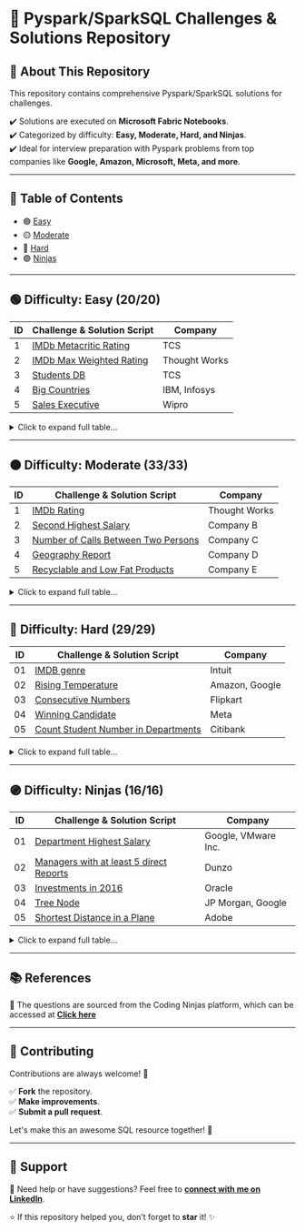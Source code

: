 # 🌟 Pyspark/SparkSQL Challenges & Solutions Repository


## 🚀 About This Repository
This repository contains comprehensive Pyspark/SparkSQL solutions for challenges.

✔️ Solutions are executed on **Microsoft Fabric Notebooks**.                                       
✔️ Categorized by difficulty: **Easy, Moderate, Hard, and Ninjas**.                               
✔️ Ideal for interview preparation with Pyspark problems from top companies like **Google, Amazon, Microsoft, Meta, and more**.

---

## 📌 Table of Contents
- 🟢 [Easy](/Coding%20Ninjas/Easy)
- 🟡 [Moderate](/Coding%20Ninjas/Moderate)
- 🔴 [Hard](/Coding%20Ninjas/Hard)
- 🟣 [Ninjas](/Coding%20Ninjas/Ninjas)

---


## 🟢 Difficulty: Easy (20/20) <a name="easy"></a>

| ID  | Challenge & Solution Script | Company |
|---- |-----------------------------|---------|
| 1   | [IMDb Metacritic Rating](/Coding%20Ninjas/Easy/01-%20IMDb%20Metacritic%20Rating/01-%20IMDb%20Metacritic%20Rating.ipynb) | TCS |
| 2   | [IMDb Max Weighted Rating](/Coding%20Ninjas/Easy/02-%20IMDb%20Max%20Weighted%20Rating/02-%20IMDb%20Max%20Weighted%20Rating.ipynb) | Thought Works |
| 3   | [Students DB](/Coding%20Ninjas/Easy/03-%20Students%20DB/03-%20Students%20DB.ipynb) | TCS |
| 4   | [Big Countries](/Coding%20Ninjas/Easy/04-%20Big%20Countries/04-%20Big%20Countries.ipynb) | IBM, Infosys |
| 5   | [Sales Executive](/Coding%20Ninjas/Easy/05-%20Sales%20Executive/05-%20Sales%20Executive.ipynb) | Wipro |

<details>
<summary>Click to expand full table...</summary>
  
| ID  | Challenge & Solution Script | Company |
|---- |-----------------------------|---------|
| 6   | [Director's Actor](/Coding%20Ninjas/Easy/06-%20Director's%20Actor/06-%20Director's%20Actor.ipynb) | Company F |
| 7   | [Combine Two Tables](/Coding%20Ninjas/Easy/07-%20Combine%20Two%20Tables/07-%20Combine%20Two%20Tables.ipynb) | Company G |
| 8   | [Swap Salary](/Coding%20Ninjas/Easy/08-%20Swap%20Salary/08-%20Swap%20Salary.ipynb) | Company H |
| 9   | [Rank Scores](/Coding%20Ninjas/Easy/09-%20Rank%20Scores/09-%20Rank%20Scores.ipynb) | Company I |
| 10  | [Warehouse Manager](/Coding%20Ninjas/Easy/10-%20Warehouse%20Manager/10-%20Warehouse%20Manager.ipynb) | Company J |
| 11  | [Article](/Coding%20Ninjas/Easy/11-%20Article/11-%20Article.ipynb) | Company K |
| 12  | [Marvel Cities](/Coding%20Ninjas/Easy/12-%20Marvel%20Cities/12-%20Marvel%20Cities.ipynb) | Company L |
| 13  | [Duplicate Emails](/Coding%20Ninjas/Easy/13-%20Duplicate%20Emails/13-%20Duplicate%20Emails.ipynb) | Company M |
| 14  | [Customer Placing the Largest Number Orders](/Coding%20Ninjas/Easy/14-%20Customer%20Placing%20the%20Largest%20Number%20Orders/14-%20Customer%20Placing%20the%20Largest%20Number%20Orders.ipynb) | Company N |
| 15  | [Triangle Judgement](/Coding%20Ninjas/Easy/15-%20Triangle%20Judgement/15-%20Triangle%20Judgement.ipynb) | Company O |
| 16  | [The Most Frequently Ordered Products for Each Customer](/Coding%20Ninjas/Easy/16-%20The%20Most%20Frequently%20Ordered%20Products%20for%20Each%20Customer/16-%20The%20Most%20Frequently%20Ordered%20Products%20for%20Each%20Customer.ipynb) | Company P |
| 17  | [NPV Queries](/Coding%20Ninjas/Easy/17-%20NPV%20Queries/17-%20NPV%20Queries.ipynb) | Company Q |
| 18  | [Orders With Maximum Quantity Above Average](/Coding%20Ninjas/Easy/18-%20Orders%20With%20Maximum%20Quantity%20Above%20Average/18-%20Orders%20With%20Maximum%20Quantity%20Above%20Average.ipynb) | Company R |
| 19  | [Product's Worth Over Invoices](/Coding%20Ninjas/Easy/19-%20Product's%20Worth%20Over%20Invoices/19-%20Product's%20Worth%20Over%20Invoices.ipynb) | Company S |
| 20  | [Spotify Sessions](/Coding%20Ninjas/Easy/20-%20Spotify%20Sessions/20-%20Spotify%20Sessions.ipynb) | Company T |
</details>

---

## 🟠 Difficulty: Moderate (33/33) <a name="moderate"></a>


| ID  | Challenge & Solution Script | Company |
|---- |-----------------------------|---------|
| 1   | [IMDb Rating](/Coding%20Ninjas/Moderate/01-%20IMDb%20Rating/01-%20IMDb%20Rating.ipynb) | Thought Works |
| 2   | [Second Highest Salary](/Coding%20Ninjas/Moderate/02-%20Second%20Highest%20Salary/02-%20Second%20Highest%20Salary.ipynb) | Company B |
| 3   | [Number of Calls Between Two Persons](/Coding%20Ninjas/Moderate/03-%20Number%20of%20Calls%20Between%20Two%20Persons/03-%20Number%20of%20Calls%20Between%20Two%20Persons.ipynb) | Company C |
| 4   | [Geography Report](/Coding%20Ninjas/Moderate/04-%20Geography%20Report/04-%20Geography%20Report.ipynb) | Company D |
| 5   | [Recyclable and Low Fat Products](/Coding%20Ninjas/Moderate/05-%20Recyclable%20and%20Low%20Fat%20Products/05-%20Recyclable%20and%20Low%20Fat%20Products.ipynb) | Company E |

<details>
  
<summary>Click to expand full table...</summary>
  
| ID  | Challenge & Solution Script | Company |
|---- |-----------------------------|---------| 
| 6   | [Ad-Free Sessions](/Coding%20Ninjas/Moderate/06-%20Ad-Free%20Sessions/06-%20Ad-Free%20Sessions.ipynb) | Company F |
| 7   | [Patients With a Condition](/Coding%20Ninjas/Moderate/07-%20Patients%20With%20a%20Condition/07-%20Patients%20With%20a%20Condition.ipynb) | Company G |
| 8   | [Fix the Issue](/Coding%20Ninjas/Moderate/08-%20Fix%20the%20Issue/08-%20Fix%20the%20Issue.ipynb) | Company H |
| 9   | [Shortest Distance](/Coding%20Ninjas/Moderate/09-%20Shortest%20Distance/09-%20Shortest%20Distance.ipynb) | Company I |
| 10  | [Classes with more than 5 students](/Coding%20Ninjas/Moderate/10-%20Classes%20with%20more%20than%205%20students/10-%20Classes%20with%20more%20than%205%20students.ipynb) | Company J |
| 11  | [Employees Earning More Than Their Manager](/Coding%20Ninjas/Moderate/11-%20Employees%20Earning%20More%20Than%20Their%20Manager/11-%20Employees%20Earning%20More%20Than%20Their%20Manager.ipynb) | Company K |
| 12  | [Customers Who Never Order](/Coding%20Ninjas/Moderate/12-%20Customers%20Who%20Never%20Order/12-%20Customers%20Who%20Never%20Order.ipynb) | Company L |
| 13  | [Delete Duplicate emails](/Coding%20Ninjas/Moderate/13-%20Delete%20Duplicate%20emails/13-%20Delete%20Duplicate%20emails.ipynb) | Company M |
| 14  | [Employee Bonus](/Coding%20Ninjas/Moderate/14-%20Employee%20Bonus/14-%20Employee%20Bonus.ipynb) | Company N |
| 15  | [Friend Request](/Coding%20Ninjas/Moderate/15-%20Friend%20Request/15-%20Friend%20Request.ipynb) | Company O |
| 16  | [Consecutive Available Seats](/Coding%20Ninjas/Moderate/16-%20Consecutive%20Available%20Seats/16-%20Consecutive%20Available%20Seats.ipynb) | Company P |
| 17  | [Biggest Single Number](/Coding%20Ninjas/Moderate/17-%20Biggest%20Single%20Number/17-%20Biggest%20Single%20Number.ipynb) | Company Q |
| 18  | [Not Boring Movies](/Coding%20Ninjas/Moderate/18-%20Not%20Boring%20Movies/18-%20Not%20Boring%20Movies.ipynb) | Company R |
| 19  | [Reformat Department Table](/Coding%20Ninjas/Moderate/19-%20Reformat%20Department%20Table/19-%20Reformat%20Department%20Table.ipynb) | Company S |
| 20  | [Queries Quality and Percentage](/Coding%20Ninjas/Moderate/20-%20Queries%20Quality%20and%20Percentage/20-%20Queries%20Quality%20and%20Percentage.ipynb) | Company T |
| 21  | [Create a Session Bar Chart](/Coding%20Ninjas/Moderate/21-%20Create%20a%20Session%20Bar%20Chart/21-%20Create%20a%20Session%20Bar%20Chart.ipynb) | Company U |
| 22  | [Number of Comments per Post](/Coding%20Ninjas/Moderate/22-%20Number%20of%20Comments%20per%20Post/22-%20Number%20of%20Comments%20per%20Post.ipynb) | Company V |
| 23  | [Customers Who Bought All Products](/Coding%20Ninjas/Moderate/23-%20Customers%20Who%20Bought%20All%20Products/23-%20Customers%20Who%20Bought%20All%20Products.ipynb) | Company W |
| 24  | [Apples & Oranges](/Coding%20Ninjas/Moderate/24-%20Apples%20&%20Oranges/24-%20Apples%20&%20Oranges.ipynb) | Company X |
| 25  | [Running Total for Different Genders](/Coding%20Ninjas/Moderate/25-%20Running%20Total%20for%20Different%20Genders/25-%20Running%20Total%20for%20Different%20Genders.ipynb) | Company Y |
| 26  | [Activity Participants](/Coding%20Ninjas/Moderate/26-%20Activity%20Participants/26-%20Activity%20Participants.ipynb) | Company Z |
| 27  | [Group Employees of the Same Salary](/Coding%20Ninjas/Moderate/27-%20Group%20Employees%20of%20the%20Same%20Salary/27-%20Group%20Employees%20of%20the%20Same%20Salary.ipynb) | Company AA |
| 28  | [Count Salary Categories](/Coding%20Ninjas/Moderate/28-%20Count%20Salary%20Categories/28-%20Count%20Salary%20Categories.ipynb) | Company BB |
| 29  | [Confirmation of Signups](/Coding%20Ninjas/Moderate/29-%20Confirmation%20of%20Signups/29-%20Confirmation%20of%20Signups.ipynb) | Company CC |
| 30  | [All the Pairs With the Maximum Number of Common Followers](/Coding%20Ninjas/Moderate/30-%20All%20the%20Pairs%20With%20the%20Maximum%20Number%20of%20Common%20Followers/30-%20All%20the%20Pairs%20With%20the%20Maximum%20Number%20of%20Common%20Followers.ipynb) | Company DD |
| 31  | [The Latest Login in 2020](/Coding%20Ninjas/Moderate/31-%20The%20Latest%20Login%20in%202020/31-%20The%20Latest%20Login%20in%202020.ipynb) | Company EE |
| 32  | [Sellers With No Sales](/Coding%20Ninjas/Moderate/32-%20Sellers%20With%20No%20Sales/32-%20Sellers%20With%20No%20Sales.ipynb) | Company FF |
| 33  | [Fix Names in a Table](/Coding%20Ninjas/Moderate/33-%20Fix%20Names%20in%20a%20Table/33-%20Fix%20Names%20in%20a%20Table.ipynb) | Company GG |
</details>

---

## 🔴 Difficulty: Hard (29/29) <a name="hard"></a>
| ID  | Challenge & Solution Script                                    | Company                                      |
|---- |----------------------------------------------- |---------------------------------------------- |
| 01  | [IMDB genre](/Coding%20Ninjas/Hard/01-%20IMDB%20Genre/01-%20IMDB%20Genre.ipynb) | Intuit                                       |
| 02  | [Rising Temperature](/Coding%20Ninjas/Hard/02-%20Rising%20Temperature/02-%20Rising%20Temperature.ipynb) | Amazon, Google                               |
| 03  | [Consecutive Numbers](/Coding%20Ninjas/Hard/03-%20Consecutive%20Numbers/03-%20Consecutive%20Numbers.ipynb) | Flipkart                                     |
| 04  | [Winning Candidate](/Coding%20Ninjas/Hard/04-%20Winning%20Candidate/04-%20Winning%20Candidate.ipynb) | Meta                                         |
| 05  | [Count Student Number in Departments](/Coding%20Ninjas/Hard/05-%20Count%20Student%20Number%20in%20Departments/05-%20Count%20Student%20Number%20in%20Departments.ipynb) | Citibank                                     |

<details>
<summary>Click to expand full table...</summary>
  
| ID  | Challenge & Solution Script                                    | Company                                      |
|---- |----------------------------------------------- |---------------------------------------------- |
| 06  | [Exchange Seats](/Coding%20Ninjas/Hard/06-%20Exchange%20Seats/06-%20Exchange%20Seats.ipynb) | Morgan Stanley                               |
| 07  | [Second Degree Follower](/Coding%20Ninjas/Hard/07-%20Second%20Degree%20Follower/07-%20Second%20Degree%20Follower.ipynb) | Groww                                        |
| 08  | [Biggest Window between Visits](/Coding%20Ninjas/Hard/08-%20Biggest%20Window%20between%20Visits/08-%20Biggest%20Window%20between%20Visits.ipynb) | Myntra, Goldman Sachs                        |
| 09  | [CN Banned](/Coding%20Ninjas/Hard/09-%20CN%20Banned/09-%20CN%20Banned.ipynb) | Morgan Stanley                               |
| 10  | [Maximum Transaction Each Day](/Coding%20Ninjas/Hard/10-%20Maximum%20Transaction%20Each%20Day/10-%20Maximum%20Transaction%20Each%20Day.ipynb) | Walmart                                      |
| 11  | [Department Top 3 Salaries](/Coding%20Ninjas/Hard/11-%20Department%20Top%203%20Salaries/11-%20Department%20Top%203%20Salaries.ipynb) | Microsoft                                    |
| 12  | [Immediate Food Delivery](/Coding%20Ninjas/Hard/12-%20Immediate%20Food%20Delivery/12-%20Immediate%20Food%20Delivery.ipynb) | MakeMyTrip                                   |
| 13  | [All Valid Triplets that can represent a Country](/Coding%20Ninjas/Hard/13-%20All%20Valid%20Triplets%20that%20can%20represent%20a%20Country/13-%20All%20Valid%20Triplets%20that%20can%20represent%20a%20Country.ipynb) | Thought Works, Microsoft, Siemens            |
| 14  | [Median Employee Salary](/Coding%20Ninjas/Hard/14-%20Median%20Employee%20Salary/14-%20Median%20Employee%20Salary.ipynb) | Goldman Sachs                                |
| 15  | [Get the Second Most Activity](/Coding%20Ninjas/Hard/15-%20Get%20the%20Second%20Most%20Activity/15-%20Get%20the%20Second%20Most%20Activity.ipynb) | Amazon, Goldman Sachs                        |
| 16  | [Find the Quiet Students in All Exams](/Coding%20Ninjas/Hard/16-%20Find%20the%20Quiet%20Students%20in%20All%20Exams/16-%20Find%20the%20Quiet%20Students%20in%20All%20Exams.ipynb) | Morgan Stanley, Walmart                      |
| 17  | [Find Cumulative Salary of an Employee](/Coding%20Ninjas/Hard/17-%20Find%20Cumulative%20Salary%20of%20an%20Employee/17-%20Find%20Cumulative%20Salary%20of%20an%20Employee.ipynb) | Linkedin, Sprinklr                           |
| 18  | [Find the Team Size](/Coding%20Ninjas/Hard/18-%20Find%20the%20Team%20Size/18-%20Find%20the%20Team%20Size.ipynb) | Meta, Siemens                                |
| 19  | [Top Travellers](/Coding%20Ninjas/Hard/19-%20Top%20Travellers/19-%20Top%20Travellers.ipynb) | IBM, Amazon                                  |
| 20  | [New Users Daily Count](/Coding%20Ninjas/Hard/20-%20New%20Users%20Daily%20Count/20-%20New%20Users%20Daily%20Count.ipynb) | Goldman Sachs                                |
| 21  | [Active Businesses](/Coding%20Ninjas/Hard/21-%20Active%20Businesses/21-%20Active%20Businesses.ipynb) | Samsung                                      |
| 22  | [Last Person to fit in the Bus](/Coding%20Ninjas/Hard/22-%20Last%20Person%20to%20fit%20in%20the%20Bus/22-%20Last%20Person%20to%20fit%20in%20the%20Bus.ipynb) | Flipkart                                     |
| 23  | [Capital Gain Loss](/Coding%20Ninjas/Hard/23-%20Capital%20Gain%20Loss/23-%20Capital%20Gain%20Loss.ipynb) | MakeMyTrip                                   |
| 24  | [Calculate Salaries](/Coding%20Ninjas/Hard/24-%20Calculate%20Salaries/24-%20Calculate%20Salaries.ipynb) | Atlassian, HSBC                              |
| 25  | [Evaluate Bool Expressions](/Coding%20Ninjas/Hard/25-%20Evaluate%20Bool%20Expressions/25-%20Evaluate%20Bool%20Expressions.ipynb) | Atlassian                                    |
| 26  | [Page Recommendations](/Coding%20Ninjas/Hard/26-%20Page%20Recommendations/26-%20Page%20Recommendations.ipynb) | Samsung                                      |
| 27  | [Trusted Contacts of User](/Coding%20Ninjas/Hard/27-%20Trusted%20Contacts%20of%20User/27-%20Trusted%20Contacts%20of%20User.ipynb) | Morgan Stanley, Goldman Sachs                |
| 28  | [Strong & Steady Friendship](/Coding%20Ninjas/Hard/28-%20Strong%20&%20Steady%20Friendship/28-%20Strong%20&%20Steady%20Friendship.ipynb) | Thought Works, Siemens                       |
| 29  | [Percentage of Users attended a Contest](/Coding%20Ninjas/Hard/29-%20Percentage%20of%20Users%20attended%20a%20Contest/29-%20Percentage%20of%20Users%20attended%20a%20Contest.ipynb) | Thought Works all 29 ques                    |
</details>

---

## 🟣 Difficulty: Ninjas (16/16) <a name="ninjas"></a>

| ID  |  Challenge & Solution Script                                   | Company                                      |
|---- |----------------------------------------------- |---------------------------------------------- |
| 01  | [Department Highest Salary](/Coding%20Ninjas/Hard/01-%20Department%20Highest%20Salary/01-%20Department%20Highest%20Salary.ipynb) | Google, VMware Inc.                          |
| 02  | [Managers with at least 5 direct Reports](/Coding%20Ninjas/Hard/02-%20Managers%20with%20at%20least%205%20direct%20Reports/02-%20Managers%20with%20at%20least%205%20direct%20Reports.ipynb) | Dunzo                                        |
| 03  | [Investments in 2016](/Coding%20Ninjas/Hard/03-%20Investments%20in%202016/03-%20Investments%20in%202016.ipynb) | Oracle                                       |
| 04  | [Tree Node](/Coding%20Ninjas/Hard/04-%20Tree%20Node/04-%20Tree%20Node.ipynb) | JP Morgan, Google                            |
| 05  | [Shortest Distance in a Plane](/Coding%20Ninjas/Hard/05-%20Shortest%20Distance%20in%20a%20Plane/05-%20Shortest%20Distance%20in%20a%20Plane.ipynb) | Adobe                                        |

<details>
<summary>Click to expand full table...</summary>

| ID  |  Challenge & Solution Script                                    | Company                                      |
|---- |----------------------------------------------- |----------------------------------------------|
| 06  | [Find the Missing ID's](/Coding%20Ninjas/Hard/06-%20Find%20the%20Missing%20ID's/06-%20Find%20the%20Missing%20ID's.ipynb) | Amazon                                       |
| 07  | [Premier League Stats](/Coding%20Ninjas/Hard/07-%20Premier%20League%20Stats/07-%20Premier%20League%20Stats.ipynb) | Google, ZS Associates                        |
| 08  | [Human Traffic Stadium](/Coding%20Ninjas/Hard/08-%20Human%20Traffic%20Stadium/08-%20Human%20Traffic%20Stadium.ipynb) | Deutsche Bank                                |
| 09  | [Report Contiguous Dates](/Coding%20Ninjas/Hard/09-%20Report%20Contiguous%20Dates/09-%20Report%20Contiguous%20Dates.ipynb) | Google                                       |
| 10  | [Transactions per Visit](/Coding%20Ninjas/Hard/10-%20Transactions%20per%20Visit/10-%20Transactions%20per%20Visit.ipynb) | Microsoft, Morgan Stanley                    |
| 11  | [Highest Grade for each Student](/Coding%20Ninjas/Hard/11-%20Highest%20Grade%20for%20each%20Student/11-%20Highest%20Grade%20for%20each%20Student.ipynb) | Microsoft                                    |
| 12  | [Product Price at a Given Date](/Coding%20Ninjas/Hard/12-%20Product%20Price%20at%20a%20Given%20Date/12-%20Product%20Price%20at%20a%20Given%20Date.ipynb) | Meta, HSBC                                   |
| 13  | [Rectangles Area](/Coding%20Ninjas/Hard/13-%20Rectangles%20Area/13-%20Rectangles%20Area.ipynb) | Morgan Stanley, JP Morgan                    |
| 14  | [Bank Account Summary](/Coding%20Ninjas/Hard/14-%20Bank%20Account%20Summary/14-%20Bank%20Account%20Summary.ipynb) | Google, Microsoft, Amazon, VMware Inc.       |
| 15  | [Countries you can safely visit in](/Coding%20Ninjas/Hard/15-%20Countries%20you%20can%20safely%20visit%20in/15-%20Countries%20you%20can%20safely%20visit%20in.ipynb) | Groww, Microsoft, Meta, Google               |
| 16  | [Suspicious Bank Accounts](/Coding%20Ninjas/Hard/16-%20Suspicious%20Bank%20Accounts/16-%20Suspicious%20Bank%20Accounts.ipynb) | Intuit, Google                               |

</details>

---

## 📚 References
🔹 The questions are sourced from the Coding Ninjas platform, which can be accessed at **[Click here](https://www.naukri.com/code360/problems?category[]=SQL%20Databases)**



---

## 🎯 Contributing
Contributions are always welcome! 🎉

✅ **Fork** the repository.  
✅ **Make improvements**.  
✅ **Submit a pull request**.  

Let's make this an awesome SQL resource together! 🚀

---

## 💬 Support
📩 Need help or have suggestions? Feel free to **[connect with me on LinkedIn](#)**.

⭐ If this repository helped you, don’t forget to **star** it! ✨

